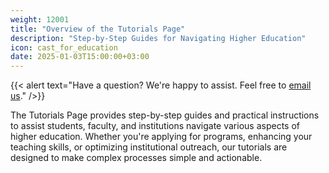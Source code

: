 ```yaml
---
weight: 12001
title: "Overview of the Tutorials Page"
description: "Step-by-Step Guides for Navigating Higher Education"
icon: cast_for_education
date: 2025-01-03T15:00:00+03:00
---
```


{{< alert text="Have a question? We're happy to assist. Feel free to [email us](mailto:support@highereduspot.com)." />}}

The Tutorials Page provides step-by-step guides and practical instructions to assist students, faculty, and institutions navigate various aspects of higher education. Whether you're applying for programs, enhancing your teaching skills, or optimizing institutional outreach, our tutorials are designed to make complex processes simple and actionable.